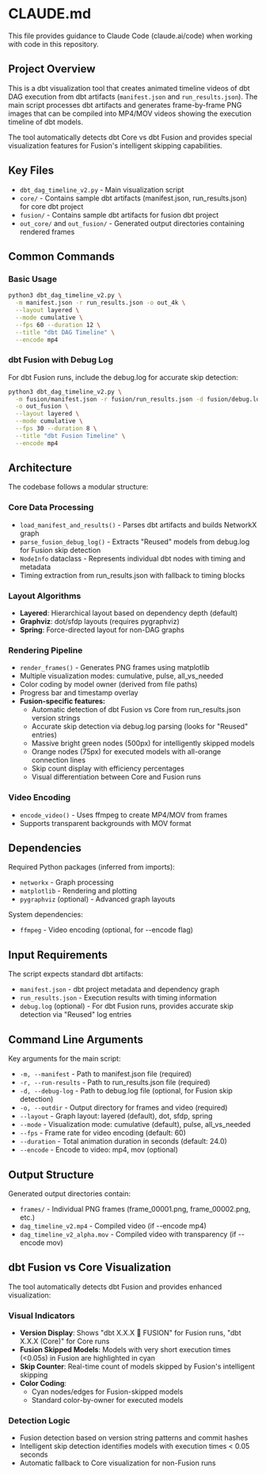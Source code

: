 # CLAUDE.md

This file provides guidance to Claude Code (claude.ai/code) when working with code in this repository.

## Project Overview

This is a dbt visualization tool that creates animated timeline videos of dbt DAG execution from dbt artifacts (`manifest.json` and `run_results.json`). The main script processes dbt artifacts and generates frame-by-frame PNG images that can be compiled into MP4/MOV videos showing the execution timeline of dbt models.

The tool automatically detects dbt Core vs dbt Fusion and provides special visualization features for Fusion's intelligent skipping capabilities.

## Key Files

- `dbt_dag_timeline_v2.py` - Main visualization script
- `core/` - Contains sample dbt artifacts (manifest.json, run_results.json) for core dbt project
- `fusion/` - Contains sample dbt artifacts for fusion dbt project
- `out_core/` and `out_fusion/` - Generated output directories containing rendered frames

## Common Commands

### Basic Usage
```bash
python3 dbt_dag_timeline_v2.py \
  -m manifest.json -r run_results.json -o out_4k \
  --layout layered \
  --mode cumulative \
  --fps 60 --duration 12 \
  --title "dbt DAG Timeline" \
  --encode mp4
```

### dbt Fusion with Debug Log
For dbt Fusion runs, include the debug.log for accurate skip detection:
```bash
python3 dbt_dag_timeline_v2.py \
  -m fusion/manifest.json -r fusion/run_results.json -d fusion/debug.log \
  -o out_fusion \
  --layout layered \
  --mode cumulative \
  --fps 30 --duration 8 \
  --title "dbt Fusion Timeline" \
  --encode mp4
```


## Architecture

The codebase follows a modular structure:

### Core Data Processing
- `load_manifest_and_results()` - Parses dbt artifacts and builds NetworkX graph
- `parse_fusion_debug_log()` - Extracts "Reused" models from debug.log for Fusion skip detection
- `NodeInfo` dataclass - Represents individual dbt nodes with timing and metadata
- Timing extraction from run_results.json with fallback to timing blocks

### Layout Algorithms
- **Layered**: Hierarchical layout based on dependency depth (default)
- **Graphviz**: dot/sfdp layouts (requires pygraphviz)
- **Spring**: Force-directed layout for non-DAG graphs

### Rendering Pipeline
- `render_frames()` - Generates PNG frames using matplotlib
- Multiple visualization modes: cumulative, pulse, all_vs_needed
- Color coding by model owner (derived from file paths)
- Progress bar and timestamp overlay
- **Fusion-specific features:**
  - Automatic detection of dbt Fusion vs Core from run_results.json version strings
  - Accurate skip detection via debug.log parsing (looks for "Reused" entries)
  - Massive bright green nodes (500px) for intelligently skipped models
  - Orange nodes (75px) for executed models with all-orange connection lines
  - Skip count display with efficiency percentages
  - Visual differentiation between Core and Fusion runs

### Video Encoding
- `encode_video()` - Uses ffmpeg to create MP4/MOV from frames
- Supports transparent backgrounds with MOV format

## Dependencies

Required Python packages (inferred from imports):
- `networkx` - Graph processing
- `matplotlib` - Rendering and plotting
- `pygraphviz` (optional) - Advanced graph layouts

System dependencies:
- `ffmpeg` - Video encoding (optional, for --encode flag)

## Input Requirements

The script expects standard dbt artifacts:
- `manifest.json` - dbt project metadata and dependency graph
- `run_results.json` - Execution results with timing information
- `debug.log` (optional) - For dbt Fusion runs, provides accurate skip detection via "Reused" log entries

## Command Line Arguments

Key arguments for the main script:
- `-m, --manifest` - Path to manifest.json file (required)
- `-r, --run-results` - Path to run_results.json file (required)
- `-d, --debug-log` - Path to debug.log file (optional, for Fusion skip detection)
- `-o, --outdir` - Output directory for frames and video (required)
- `--layout` - Graph layout: layered (default), dot, sfdp, spring
- `--mode` - Visualization mode: cumulative (default), pulse, all_vs_needed
- `--fps` - Frame rate for video encoding (default: 60)
- `--duration` - Total animation duration in seconds (default: 24.0)
- `--encode` - Encode to video: mp4, mov (optional)

## Output Structure

Generated output directories contain:
- `frames/` - Individual PNG frames (frame_00001.png, frame_00002.png, etc.)
- `dag_timeline_v2.mp4` - Compiled video (if --encode mp4)
- `dag_timeline_v2_alpha.mov` - Compiled video with transparency (if --encode mov)

## dbt Fusion vs Core Visualization

The tool automatically detects dbt Fusion and provides enhanced visualization:

### Visual Indicators
- **Version Display**: Shows "dbt X.X.X 🚀 FUSION" for Fusion runs, "dbt X.X.X (Core)" for Core runs
- **Fusion Skipped Models**: Models with very short execution times (<0.05s) in Fusion are highlighted in cyan
- **Skip Counter**: Real-time count of models skipped by Fusion's intelligent skipping
- **Color Coding**: 
  - Cyan nodes/edges for Fusion-skipped models
  - Standard color-by-owner for executed models

### Detection Logic
- Fusion detection based on version string patterns and commit hashes
- Intelligent skip detection identifies models with execution times < 0.05 seconds
- Automatic fallback to Core visualization for non-Fusion runs